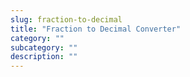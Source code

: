```yaml
---
slug: fraction-to-decimal
title: "Fraction to Decimal Converter"
category: ""
subcategory: ""
description: ""
---
```


